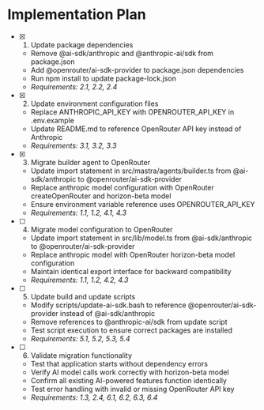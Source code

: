 # Implementation Plan

- [x] 1. Update package dependencies
  - Remove @ai-sdk/anthropic and @anthropic-ai/sdk from package.json
  - Add @openrouter/ai-sdk-provider to package.json dependencies
  - Run npm install to update package-lock.json
  - _Requirements: 2.1, 2.2, 2.4_

- [x] 2. Update environment configuration files
  - Replace ANTHROPIC_API_KEY with OPENROUTER_API_KEY in .env.example
  - Update README.md to reference OpenRouter API key instead of Anthropic
  - _Requirements: 3.1, 3.2, 3.3_

- [x] 3. Migrate builder agent to OpenRouter
  - Update import statement in src/mastra/agents/builder.ts from @ai-sdk/anthropic to @openrouter/ai-sdk-provider
  - Replace anthropic model configuration with OpenRouter createOpenRouter and horizon-beta model
  - Ensure environment variable reference uses OPENROUTER_API_KEY
  - _Requirements: 1.1, 1.2, 4.1, 4.3_

- [ ] 4. Migrate model configuration to OpenRouter
  - Update import statement in src/lib/model.ts from @ai-sdk/anthropic to @openrouter/ai-sdk-provider
  - Replace anthropic model with OpenRouter horizon-beta model configuration
  - Maintain identical export interface for backward compatibility
  - _Requirements: 1.1, 1.2, 4.2, 4.3_

- [ ] 5. Update build and update scripts
  - Modify scripts/update-ai-sdk.bash to reference @openrouter/ai-sdk-provider instead of @ai-sdk/anthropic
  - Remove references to @anthropic-ai/sdk from update script
  - Test script execution to ensure correct packages are installed
  - _Requirements: 5.1, 5.2, 5.3, 5.4_

- [ ] 6. Validate migration functionality
  - Test that application starts without dependency errors
  - Verify AI model calls work correctly with horizon-beta model
  - Confirm all existing AI-powered features function identically
  - Test error handling with invalid or missing OpenRouter API key
  - _Requirements: 1.3, 2.4, 6.1, 6.2, 6.3, 6.4_